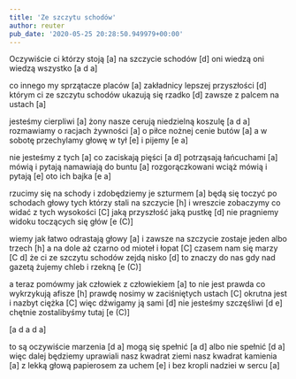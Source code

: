 ```yaml
---
title: 'Ze szczytu schodów'
author: reuter
pub_date: '2020-05-25 20:28:50.949979+00:00'
---
```


Oczywiście ci którzy stoją [a]
na szczycie schodów [d]
oni wiedzą oni wiedzą wszystko [a d a]

co innego my sprzątacze placów [a]
zakładnicy lepszej przyszłości [d]
którym ci ze szczytu schodów ukazują się rzadko [d]
zawsze z palcem na ustach [a]

jesteśmy cierpliwi [a]
żony nasze cerują niedzielną koszulę [a d a]
rozmawiamy o racjach żywności [a]
o piłce nożnej cenie butów [a]
a w sobotę przechylamy głowę w tył [e]
i pijemy [e a]

nie jesteśmy z tych [a]
co zaciskają pięści [a d]
potrząsają łańcuchami [a]
mówią i pytają namawiają do buntu [a]
rozgorączkowani wciąż mówią i pytają [e]
oto ich bajka [e a]

rzucimy się na schody i zdobędziemy je szturmem [a]
będą się toczyć po schodach głowy tych którzy stali na szczycie [h]
i wreszcie zobaczymy co widać z tych wysokości [C]
jaką przyszłość jaką pustkę [d]
nie pragniemy widoku toczących się głów [e (C)]

wiemy jak łatwo odrastają głowy [a]
i zawsze na szczycie zostaje jeden albo trzech [h]
a na dole aż czarno od mioteł i łopat [C]
czasem nam się marzy [C d]
że ci ze szczytu schodów zejdą nisko [d] 
to znaczy do nas gdy nad gazetą żujemy chleb i rzekną [e (C)]

a teraz pomówmy jak człowiek z człowiekiem [a]
to nie jest prawda co wykrzykują afisze [h]
prawdę nosimy w zaciśniętych ustach [C]
okrutna jest i nazbyt ciężka [C]
więc dźwigamy ją sami [d]
nie jesteśmy szczęśliwi [d e]
chętnie zostalibyśmy tutaj [e (C)]

[a d a d a]

to są oczywiście marzenia [d a]
mogą się spełnić [a d]
albo nie spełnić [d a]
więc dalej będziemy uprawiali nasz kwadrat ziemi nasz kwadrat kamienia [a]
z lekką głową papierosem za uchem [e]
i bez kropli nadziei w sercu [a]